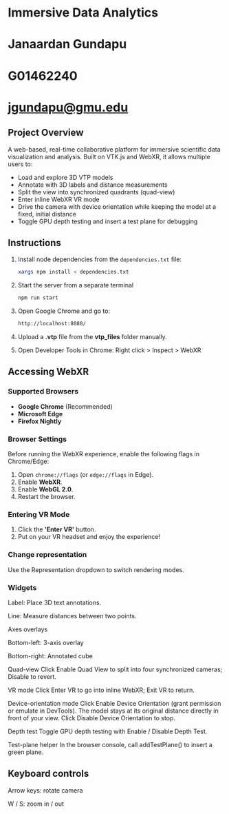 # Immersive Data Analytics
# Janaardan Gundapu
# G01462240
# jgundapu@gmu.edu 


## Project Overview

A web-based, real-time collaborative platform for immersive scientific data visualization and analysis. Built on VTK.js and WebXR, it allows multiple users to:

- Load and explore 3D VTP models  
- Annotate with 3D labels and distance measurements  
- Split the view into synchronized quadrants (quad-view)  
- Enter inline WebXR VR mode  
- Drive the camera with device orientation while keeping the model at a fixed, initial distance  
- Toggle GPU depth testing and insert a test plane for debugging 


## Instructions

1. Install node dependencies from the `dependencies.txt` file:

   ```bash
   xargs npm install < dependencies.txt
   ```
2. Start the server from a separate terminal
   ```bash
   npm run start
   ```
3. Open Google Chrome and go to:
   ```bash
   http://localhost:8080/
   ```
4. Upload a **.vtp** file from the **vtp_files** folder manually.

5. Open Developer Tools in Chrome: Right click > Inspect > WebXR

## Accessing WebXR

### Supported Browsers
- **Google Chrome** (Recommended)
- **Microsoft Edge**
- **Firefox Nightly**

### Browser Settings
Before running the WebXR experience, enable the following flags in Chrome/Edge:
1. Open `chrome://flags` (or `edge://flags` in Edge).
2. Enable **WebXR**.
3. Enable **WebGL 2.0**.
4. Restart the browser.

### Entering VR Mode
1. Click the **'Enter VR'** button.
2. Put on your VR headset and enjoy the experience!


### Change representation
Use the Representation dropdown to switch rendering modes.

### Widgets

Label: Place 3D text annotations.

Line: Measure distances between two points.

Axes overlays

Bottom-left: 3-axis overlay

Bottom-right: Annotated cube

Quad-view
Click Enable Quad View to split into four synchronized cameras; Disable to revert.

VR mode
Click Enter VR to go into inline WebXR; Exit VR to return.

Device-orientation mode
Click Enable Device Orientation (grant permission or emulate in DevTools).
The model stays at its original distance directly in front of your view.
Click Disable Device Orientation to stop.

Depth test
Toggle GPU depth testing with Enable / Disable Depth Test.

Test-plane helper
In the browser console, call addTestPlane() to insert a green plane.

## Keyboard controls

Arrow keys: rotate camera

W / S: zoom in / out


